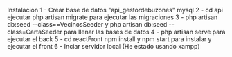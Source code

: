 Instalacion 
1 - Crear base de datos  "api_gestordebuzones" mysql
2 - cd api ejecutar php artisan migrate para ejecutar las migraciones
3 - php artisan db:seed --class==VecinosSeeder y php artisan db:seed --class=CartaSeeder para llenar las bases de datos 
4 - php artisan serve para ejecutar el back
5 - cd reactFront  npm install y  npm start para instalar y ejecutar el front 
6 - Inciar servidor local (He estado usando xampp)
